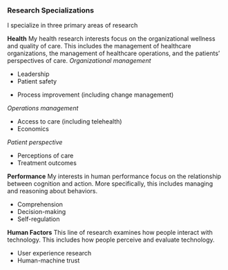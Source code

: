 ### Research Specializations
I specialize in three primary areas of research

**Health** My health research interests focus on the organizational wellness and quality of care. This includes the management of healthcare organizations, the management of healthcare operations, and the patients’ perspectives of care. 
_Organizational management_
* Leadership
* Patient safety
- Process improvement (including change management)

_Operations management_
* Access to care (including telehealth)
* Economics 

_Patient perspective_
* Perceptions of care
* Treatment outcomes

**Performance** My interests in human performance focus on the relationship between cognition and action. More specifically, this includes managing and reasoning about behaviors.  
* Comprehension
* Decision-making 
* Self-regulation

**Human Factors** This line of research examines how people interact with technology. This includes how people perceive and evaluate technology.
* User experience research
* Human-machine trust 

